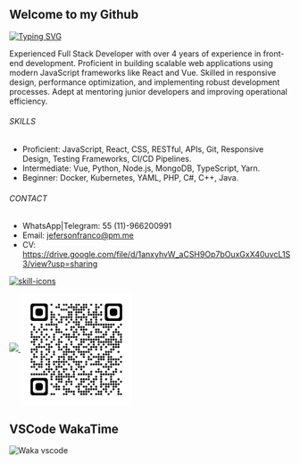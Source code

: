 ## Welcome to my Github

[![Typing SVG](https://readme-typing-svg.demolab.com/?lines=React;Node.js;Python;English;Spanish;Portuguese;Scan+QR+Code;Add+me+on+LinkedIn)](https://github.com/jeferson-franco)

Experienced Full Stack Developer with over 4 years of experience in front-end development. Proficient in building scalable web applications using modern JavaScript frameworks like React and Vue. Skilled in responsive design, performance optimization, and implementing robust development processes. Adept at mentoring junior developers and improving operational efficiency.

###### SKILLS

- Proficient: JavaScript, React, CSS, RESTful, APIs, Git, Responsive Design, Testing Frameworks, CI/CD Pipelines.
- Intermediate: Vue, Python, Node.js, MongoDB, TypeScript, Yarn.
- Beginner: Docker, Kubernetes, YAML, PHP, C#, C++, Java.

###### CONTACT

- WhatsApp|Telegram: 55 (11)-966200991
- Email: jefersonfranco@pm.me
- CV: https://drive.google.com/file/d/1anxyhvW_aCSH9Op7bOuxGxX40uvcL1S3/view?usp=sharing

<p align="left">
  <a href="https://skillicons.dev">
    <img src="https://skillicons.dev/icons?i=aws,azure,bootstrap,css,docker,figma,gcp,git,github,githubactions,html,jest,jquery,js,kubernetes,linux,materialui,md,mongodb,mysql,nodejs,php,postgres,postman,py,react,sass,styledcomponents,svg,tailwind,ts,vercel,vite,vscode,vue&perline=7&theme=light" alt="skill-icons" title="aws, azure, bootstrap, css, docker, figma, gcp, git, github, githubactions, html, jest, jquery, js, kubernetes, linux, materialui, md, mongodb, mysql, nodejs, php, postgres, postman, py, react, sass, styledcomponents, svg, tailwind, ts, vercel, vite, vscode, vue"/>
  </a>
</p>

<div dir="auto">
  <a href="https://github.com/jeferson-franco"></a>
  <a href="https://www.linkedin.com/in/jefersonfranco/" alt="jefe-linkedin">
    <img style="max-width: 100%;" src="https://img.shields.io/badge/-Linkedin-6610F2?style=for-the-badge&logo=Linkedin&logoColor=FFFFFF&link=https://www.linkedin.com/in/jefersonfranco/">
  </a>

<img src="./qrcode.png" alt="qrcode-linkedin" min-width="200px" max-width="200px" width="200px" align="center" onerror="this.onerror=null; this.src='./qrcode.svg';">

## VSCode WakaTime

![Waka vscode](https://wakatime.com/share/@328ec2d1-7a5b-47b2-8ff2-1d3c2f9fa1a9/ae7a4b23-a486-4c32-9402-e4147d7dfac8.svg)

</div>
